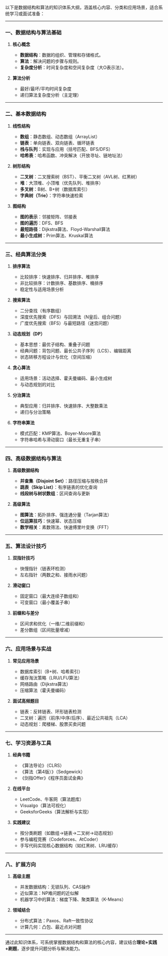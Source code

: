 以下是数据结构和算法的知识体系大纲，涵盖核心内容、分类和应用场景，适合系统学习或面试准备：

---

### **一、数据结构与算法基础**
1. **核心概念**
   - **数据结构**：数据的组织、管理和存储格式。
   - **算法**：解决问题的步骤与规则。
   - **复杂度分析**：时间复杂度和空间复杂度（大O表示法）。

2. **算法分析**
   - 最好/最坏/平均时间复杂度
   - 递归算法复杂度分析（主定理）

---

### **二、基本数据结构**
1. **线性结构**
   - **数组**：静态数组、动态数组（ArrayList）
   - **链表**：单向链表、双向链表、循环链表
   - **栈与队列**：实现与应用（括号匹配、BFS/DFS）
   - **哈希表**：哈希函数、冲突解决（开放寻址、链地址法）

2. **树形结构**
   - **二叉树**：二叉搜索树（BST）、平衡二叉树（AVL树、红黑树）
   - **堆**：大顶堆、小顶堆（优先队列、堆排序）
   - **多叉树**：B树、B+树（数据库索引）
   - **字典树（Trie）**：字符串快速检索

3. **图结构**
   - **图的表示**：邻接矩阵、邻接表
   - **图的遍历**：DFS、BFS
   - **最短路径**：Dijkstra算法、Floyd-Warshall算法
   - **最小生成树**：Prim算法、Kruskal算法

---

### **三、经典算法分类**
1. **排序算法**
   - 比较排序：快速排序、归并排序、堆排序
   - 非比较排序：计数排序、基数排序、桶排序
   - 稳定性与适用场景分析

2. **搜索算法**
   - 二分查找（有序数组）
   - 深度优先搜索（DFS）与回溯法（N皇后、组合问题）
   - 广度优先搜索（BFS）与最短路径（迷宫问题）

3. **动态规划（DP）**
   - 基本思想：最优子结构、重叠子问题
   - 经典问题：背包问题、最长公共子序列（LCS）、编辑距离
   - 状态转移方程设计与优化（空间压缩）

4. **贪心算法**
   - 适用场景：活动选择、霍夫曼编码、最小生成树
   - 与动态规划的对比

5. **分治算法**
   - 典型应用：归并排序、快速排序、大整数乘法
   - 递归与分治策略

6. **字符串算法**
   - 模式匹配：KMP算法、Boyer-Moore算法
   - 字符串哈希与滑动窗口（最长无重复子串）

---

### **四、高级数据结构与算法**
1. **高级数据结构**
   - **并查集（Disjoint Set）**：路径压缩与按秩合并
   - **跳表（Skip List）**：有序链表的优化查询
   - **线段树与树状数组**：区间查询与更新

2. **高级算法**
   - **图算法**：拓扑排序、强连通分量（Tarjan算法）
   - **位运算技巧**：快速幂、状态压缩
   - **数学相关**：素数筛法、快速傅里叶变换（FFT）

---

### **五、算法设计技巧**
1. **双指针技巧**
   - 快慢指针（链表环检测）
   - 左右指针（两数之和、接雨水问题）

2. **滑动窗口**
   - 固定窗口（最大连续子数组和）
   - 可变窗口（最小覆盖子串）

3. **前缀和与差分**
   - 区间求和优化（一维/二维前缀和）
   - 差分数组（区间批量增减）

---

### **六、应用场景与实战**
1. **常见应用场景**
   - 数据库索引（B+树、哈希索引）
   - 缓存淘汰策略（LRU/LFU算法）
   - 网络路由（Dijkstra算法）
   - 压缩算法（霍夫曼编码）

2. **面试高频题目**
   - 链表：反转链表、环形链表检测
   - 二叉树：遍历（前序/中序/后序）、最近公共祖先（LCA）
   - 动态规划：爬楼梯、股票买卖问题

---

### **七、学习资源与工具**
1. **经典书籍**
   - 《算法导论》（CLRS）
   - 《算法（第4版）》（Sedgewick）
   - 《剑指Offer》《程序员面试金典》

2. **在线平台**
   - LeetCode、牛客网（算法题库）
   - Visualgo（算法可视化）
   - GeeksforGeeks（算法解析与实现）

3. **实践建议**
   - 按分类刷题（如数组→链表→二叉树→动态规划）
   - 参与编程竞赛（Codeforces、AtCoder）
   - 手写代码实现核心数据结构（如红黑树、LRU缓存）

---

### **八、扩展方向**
1. **高级主题**
   - 并发数据结构：无锁队列、CAS操作
   - 近似算法：NP难问题的近似解
   - 机器学习中的算法：梯度下降、聚类算法（K-Means）

2. **领域结合**
   - 分布式算法：Paxos、Raft一致性协议
   - 计算几何：凸包、最近点对问题

---

通过此知识体系，可系统掌握数据结构和算法的核心内容，建议结合**理论+实践+刷题**，逐步提升问题分析与解决能力。
